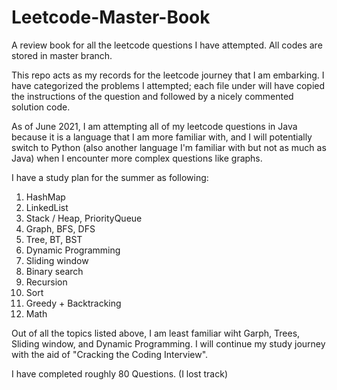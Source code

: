 # Leetcode-Master-Book
A review book for all the leetcode questions I have attempted. All codes are stored in master branch. 

This repo acts as my records for the leetcode journey that I am embarking. I have categorized the problems I attempted; each file under will have copied the instructions of the question and followed by a nicely commented solution code. 

As of June 2021, I am attempting all of my leetcode questions in Java because it is a language that I am more familiar with, and I will potentially switch to Python (also another language I'm familiar with but not as much as Java) when I encounter more complex questions like graphs. 

I have a study plan for the summer as following: 

1. HashMap 
2. LinkedList
3. Stack / Heap, PriorityQueue
4. Graph, BFS, DFS
5. Tree, BT, BST
6. Dynamic Programming
7. Sliding window  
8. Binary search
9. Recursion
10. Sort
11. Greedy + Backtracking
12. Math

Out of all the topics listed above, I am least familiar wiht Garph, Trees, Sliding window, and Dynamic Programming. I will continue my study journey with the aid of 
"Cracking the Coding Interview".

I have completed roughly 80 Questions. (I lost track)

